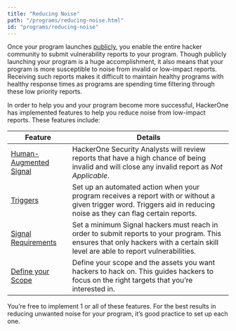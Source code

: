 ```yaml
---
title: "Reducing Noise"
path: "/programs/reducing-noise.html"
id: "programs/reducing-noise"
---
```


Once your program launches [publicly](/hackers/private-vs-public-programs.html), you enable the entire hacker community to submit vulnerability reports to your program.  Though publicly launching your program is a huge accomplishment, it also means that your program is more susceptible to noise from invalid or low-impact reports. Receiving such reports makes it difficult to maintain healthy programs with healthy response times as programs are spending time filtering through these low priority reports.

In order to help you and your program become more successful, HackerOne has implemented features to help you reduce noise from low-impact reports. These features include: 

Feature | Details
------- | --------
[Human-Augmented Signal](/programs/human-augmented-signal.html) | HackerOne Security Analysts will review reports that have a high chance of being invalid and will close any invalid report as <i>Not Applicable</i>.
[Triggers](/programs/triggers.html) | Set up an automated action when your program receives a report with or without a given trigger word. Triggers aid in reducing noise as they can flag certain reports.
[Signal Requirements](/programs/signal-requirements.html) | Set a minimum Signal hackers must reach in order to submit reports to your program. This ensures that only hackers with a certain skill level are able to report vulnerabilities.
[Define your Scope](/programs/defining-scope.html) | Define your scope and the assets you want hackers to hack on. This guides hackers to focus on the right targets that you’re interested in.

You’re free to implement 1 or all of these features. For the best results in reducing unwanted noise for your program, it’s good practice to set up each one.
